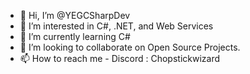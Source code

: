 - 👋 Hi, I’m @YEGCSharpDev
- 👀 I’m interested in C#, .NET, and Web Services
- 🌱 I’m currently learning C#
- 💞️ I’m looking to collaborate on Open Source Projects.
- 📫 How to reach me - Discord : Chopstickwizard
